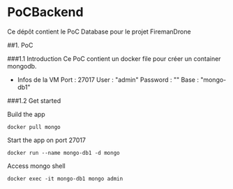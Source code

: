# PoCBackend
Ce dépôt contient le PoC Database pour le projet FiremanDrone

##1. PoC 

###1.1 Introduction
Ce PoC contient un docker file pour créer un container mongodb.
- Infos de la VM
Port : 27017
User : "admin"
Password : ""
Base : "mongo-db1"

###1.2 Get started 
 
 Build the app
 ```
 docker pull mongo
 ```
 Start the app on port 27017
 ```
 docker run --name mongo-db1 -d mongo
 ```
 Access mongo shell
 ```
 docker exec -it mongo-db1 mongo admin
 ```
